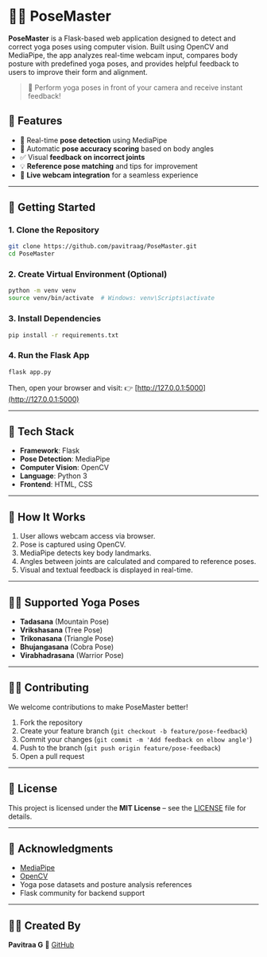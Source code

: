 
# 🧘‍♀️ PoseMaster

**PoseMaster** is a Flask-based web application designed to detect and correct yoga poses using computer vision. Built using OpenCV and MediaPipe, the app analyzes real-time webcam input, compares body posture with predefined yoga poses, and provides helpful feedback to users to improve their form and alignment.

> 📸 Perform yoga poses in front of your camera and receive instant feedback!


## 🌟 Features

- 🧠 Real-time **pose detection** using MediaPipe
- 🎯 Automatic **pose accuracy scoring** based on body angles
- ✅ Visual **feedback on incorrect joints**
- 💡 **Reference pose matching** and tips for improvement
- 🔴 **Live webcam integration** for a seamless experience

---

## 🚀 Getting Started

### 1. Clone the Repository

```bash
git clone https://github.com/pavitraag/PoseMaster.git
cd PoseMaster
````

### 2. Create Virtual Environment (Optional)

```bash
python -m venv venv
source venv/bin/activate  # Windows: venv\Scripts\activate
```

### 3. Install Dependencies

```bash
pip install -r requirements.txt
```

### 4. Run the Flask App

```bash
flask app.py
```

Then, open your browser and visit:
👉 [http://127.0.0.1:5000](http://127.0.0.1:5000)

---

## 🧰 Tech Stack

* **Framework**: Flask
* **Pose Detection**: MediaPipe
* **Computer Vision**: OpenCV
* **Language**: Python 3
* **Frontend**: HTML, CSS 
---

## 📸 How It Works

1. User allows webcam access via browser.
2. Pose is captured using OpenCV.
3. MediaPipe detects key body landmarks.
4. Angles between joints are calculated and compared to reference poses.
5. Visual and textual feedback is displayed in real-time.

---

## 🧘‍♀️ Supported Yoga Poses

* **Tadasana** (Mountain Pose)
* **Vrikshasana** (Tree Pose)
* **Trikonasana** (Triangle Pose)
* **Bhujangasana** (Cobra Pose)
* **Virabhadrasana** (Warrior Pose)

---

## 🧑‍💻 Contributing

We welcome contributions to make PoseMaster better!

1. Fork the repository
2. Create your feature branch (`git checkout -b feature/pose-feedback`)
3. Commit your changes (`git commit -m 'Add feedback on elbow angle'`)
4. Push to the branch (`git push origin feature/pose-feedback`)
5. Open a pull request

---

## 📄 License

This project is licensed under the **MIT License** – see the [LICENSE](LICENSE) file for details.

---

## 🙌 Acknowledgments

* [MediaPipe](https://github.com/google/mediapipe)
* [OpenCV](https://opencv.org/)
* Yoga pose datasets and posture analysis references
* Flask community for backend support

---

## 👩‍💻 Created By

**Pavitraa G**
🔗 [GitHub](https://github.com/pavitraag)
